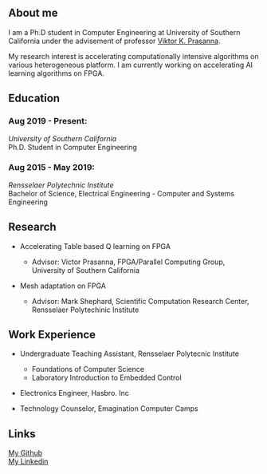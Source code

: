 ## About me

I am a Ph.D student in Computer Engineering at University of Southern California under the advisement of professor [Viktor K. Prasanna](https://sites.usc.edu/prasanna/). 

My research interest is accelerating computationally intensive algorithms on various heterogeneous platform. I am currently working on accelerating AI learning algorithms on FPGA.



## Education

### Aug 2019 - Present:
*University of Southern California* <br/>
Ph.D. Student in Computer Engineering 


### Aug 2015 - May 2019:
*Rensselaer Polytechnic Institute* <br/>
Bachelor of Science, Electrical Engineering - Computer and Systems Engineering 


## Research

* Accelerating Table based Q learning on FPGA
  * Advisor: Victor Prasanna, FPGA/Parallel Computing Group, University of Southern California

* Mesh adaptation on FPGA
  * Advisor: Mark Shephard, Scientific Computation Research Center, Rensselaer Polytechinic Institute
  

## Work Experience

* Undergraduate Teaching Assistant, Rensselaer Polytecnic Institute
  * Foundations of Computer Science
  * Laboratory Introduction to Embedded Control

* Electronics Engineer, Hasbro. Inc

* Technology Counselor, Emagination Computer Camps


## Links
[My Github](https://github.com/CatherineMeng)<br/>
[My Linkedin](https://www.linkedin.com/in/yuan-meng-682414137/)
